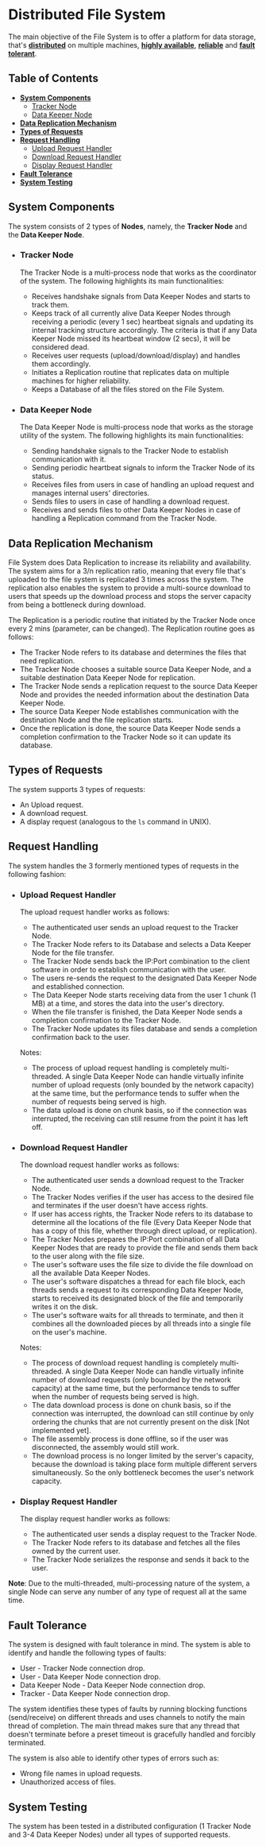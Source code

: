 # **Distributed File System**
The main objective of the File System is to offer a platform for data storage, that's [**distributed**](#system-components) on multiple machines, [**highly available**](#data-replication-mechanism), [**reliable**](#data-replication-mechanism) and [**fault tolerant**](#fault-tolerance). 

## **Table of Contents**
- [**System Components**](#system-components)
    * [Tracker Node](#tracker-node)
    * [Data Keeper Node](#data-keeper-node)
- [**Data Replication Mechanism**](#data-replication-mechanism)
- [**Types of Requests**](#types-of-requests)
- [**Request Handling**](#request-handling)
    * [Upload Request Handler](#upload-request-handler)
    * [Download Request Handler](#download-request-handler)
    * [Display Request Handler](#display-request-handler)
- [**Fault Tolerance**](#fault-tolerance)
- [**System Testing**](#system-testing)

## **System Components**
The system consists of 2 types of **Nodes**, namely, the **Tracker Node** and the **Data Keeper Node**.

- ### **Tracker Node**
    The Tracker Node is a multi-process node that works as the coordinator of the system. The following highlights its main functionalities:
    - Receives handshake signals from Data Keeper Nodes and starts to track them.
    - Keeps track of all currently alive Data Keeper Nodes through receiving a periodic (every 1 sec) heartbeat signals and updating its internal tracking structure accordingly. The criteria is that if any Data Keeper Node missed its heartbeat window (2 secs), it will be considered dead.
    - Receives user requests (upload/download/display) and handles them accordingly.
    - Initiates a Replication routine that replicates data on multiple machines for higher reliability.
    - Keeps a Database of all the files stored on the File System.

- ### **Data Keeper Node**
    The Data Keeper Node is multi-process node that works as the storage utility of the system. The following highlights its main functionalities:
    - Sending handshake signals to the Tracker Node to establish communication with it.
    - Sending periodic heartbeat signals to inform the Tracker Node of its status.
    - Receives files from users in case of handling an upload request and manages internal users' directories.
    - Sends files to users in case of handling a download request.
    - Receives and sends files to other Data Keeper Nodes in case of handling a Replication command from the Tracker Node.

## **Data Replication Mechanism**
File System does Data Replication to increase its reliability and availability. The system aims for a 3/n replication ratio, meaning that every file that's uploaded to the file system is replicated 3 times across the system. The replication also enables the system to provide a multi-source download to users that speeds up the download process and stops the server capacity from being a bottleneck during download.

The Replication is a periodic routine that initiated by the Tracker Node once every 2 mins (parameter, can be changed). The Replication routine goes as follows:
- The Tracker Node refers to its database and determines the files that need replication.
- The Tracker Node chooses a suitable source Data Keeper Node, and a suitable destination Data Keeper Node for replication.
- The Tracker Node sends a replication request to the source Data Keeper Node and provides the needed information about the destination Data Keeper Node.
- The source Data Keeper Node establishes communication with the destination Node and the file replication starts.
- Once the replication is done, the source Data Keeper Node sends a completion confirmation to the Tracker Node so it can update its database.

## **Types of Requests**
The system supports 3 types of requests:
- An Upload request.
- A download request.
- A display request (analogous to the `ls` command in UNIX).


## **Request Handling**
The system handles the 3 formerly mentioned types of requests in the following fashion:
- ### **Upload Request Handler**

    The upload request handler works as follows:
    - The authenticated user sends an upload request to the Tracker Node.
    - The Tracker Node refers to its Database and selects a Data Keeper Node for the file transfer.
    - The Tracker Node sends back the IP:Port combination to the client software in order to establish communication with the user.
    - The users re-sends the request to the designated Data Keeper Node and established connection.
    - The Data Keeper Node starts receiving data from the user 1 chunk (1 MB) at a time, and stores the data into the user's directory.
    - When the file transfer is finished, the Data Keeper Node sends a completion confirmation to the Tracker Node.
    - The Tracker Node updates its files database and sends a completion confirmation back to the user.

    Notes: 
    - The process of upload request handling is completely multi-threaded. A single Data Keeper Node can handle virtually infinite number of upload requests (only bounded by the network capacity) at the same time, but the performance tends to suffer when the number of requests being served is high.
    - The data upload is done on chunk basis, so if the connection was interrupted, the receiving can still resume from the point it has left off.

- ### **Download Request Handler**  

    The download request handler works as follows:
    - The authenticated user sends a download request to the Tracker Node.
    - The Tracker Nodes verifies if the user has access to the desired file and terminates if the user doesn't have access rights.
    - If user has access rights, the Tracker Node refers to its database to determine all the locations of the file (Every Data Keeper Node that has a copy of this file, whether through direct upload, or replication).
    - The Tracker Nodes prepares the IP:Port combination of all Data Keeper Nodes that are ready to provide the file and sends them back to the user along with the file size.
    - The user's software uses the file size to divide the file download on all the available Data Keeper Nodes.
    - The user's software dispatches a thread for each file block, each threads sends a request to its corresponding Data Keeper Node, starts to received its designated block of the file and temporarily writes it on the disk.
    - The user's software waits for all threads to terminate, and then it combines all the downloaded pieces by all threads into a single file on the user's machine.

    Notes:
    - The process of download request handling is completely multi-threaded. A single Data Keeper Node can handle virtually infinite number of download requests (only bounded by the network capacity) at the same time, but the performance tends to suffer when the number of requests being served is high.
    - The data download process is done on chunk basis, so if the connection was interrupted, the download can still continue by only ordering the chunks that are not currently present on the disk [Not implemented yet].
    - The file assembly process is done offline, so if the user was disconnected, the assembly would still work. 
    - The download process is no longer limited by the server's capacity, because the download is taking place form multiple different servers simultaneously. So the only bottleneck becomes the user's network capacity.

- ### **Display Request Handler**

    The display request handler works as follows:
    - The authenticated user sends a display request to the Tracker Node.
    - The Tracker Node refers to its database and fetches all the files owned by the current user.
    - The Tracker Node serializes the response and sends it back to the user.

**Note**: Due to the multi-threaded, multi-processing nature of the system, a single Node can serve any number of any type of request all at the same time.

## **Fault Tolerance**
The system is designed with fault tolerance in mind. The system is able to identify and handle the following types of faults:
- User - Tracker Node connection drop.
- User - Data Keeper Node connection drop.
- Data Keeper Node - Data Keeper Node connection drop.
- Tracker - Data Keeper Node connection drop.

The system identifies these types of faults by running blocking functions (send/receive) on different threads and uses channels to notify the main thread of completion. The main thread makes sure that any thread that doesn't terminate before a preset timeout is gracefully handled and forcibly terminated.

The system is also able to identify other types of errors such as:
- Wrong file names in upload requests.
- Unauthorized access of files.

## **System Testing**
The system has been tested in a distributed configuration (1 Tracker Node and 3-4 Data Keeper Nodes) under all types of supported requests.
